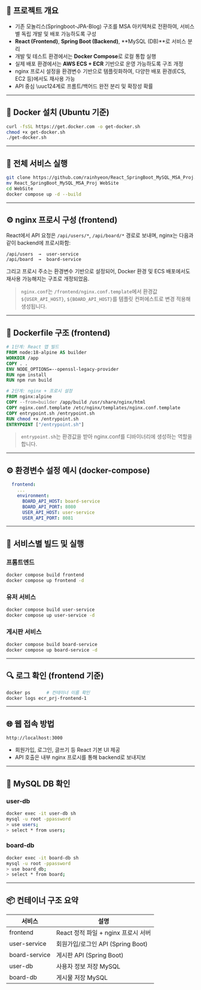 ## 📌 프로젝트 개요

- 기존 모놀리스(Springboot-JPA-Blog) 구조를 MSA 아키텍쳐로 전환하여, 서비스별 독립 개발 및 배포 가능하도록 구성
- **React (Frontend)**, **Spring Boot (Backend)**, **MySQL (DB)**로 서비스 분리
- 개발 및 테스트 환경에서는 **Docker Compose**로 로컬 통합 실행
- 실제 배포 환경에서는 **AWS ECS + ECR** 기반으로 운영 가능하도록 구조 개정
- nginx 프로시 설정을 환경변수 기반으로 템플릿화하여, 다양한 배포 환경(ECS, EC2 등)에서도 재사용 가능
- API 중심 \uuc124계로 프롬트/백어드 완전 분리 및 확장성 확률

---

## 💠 Docker 설치 (Ubuntu 기준)

```bash
curl -fsSL https://get.docker.com -o get-docker.sh
chmod +x get-docker.sh
./get-docker.sh
```

---

## 🐳 전체 서비스 실행

```bash
git clone https://github.com/rainhyeon/React_SpringBoot_MySQL_MSA_Proj.git
mv React_SpringBoot_MySQL_MSA_Proj WebSite
cd WebSite
docker compose up -d --build
```

---

## ⚙️ nginx 프로시 구성 (frontend)

React에서 API 요청은 `/api/users/*`, `/api/board/*` 경로로 보내며, nginx는 다음과 같이 backend에 프로시화함:

```
/api/users  →  user-service
/api/board  →  board-service
```

그리고 프로시 주소는 환경변수 기반으로 설정되어, Docker 환경 및 ECS 배포에서도 재사용 가능해지는 구조로 개정되었음.

> `nginx.conf`는 `/frontend/nginx.conf.template`에서 환경값 `${USER_API_HOST}`, `${BOARD_API_HOST}`를 템플릿 컨퍼에스트로 변경 적용해 생성됩니다.

---

## 🧱 Dockerfile 구조 (frontend)

```dockerfile
# 1단계: React 앱 빌드
FROM node:18-alpine AS builder
WORKDIR /app
COPY . .
ENV NODE_OPTIONS=--openssl-legacy-provider
RUN npm install
RUN npm run build

# 2단계: nginx + 프로시 설정
FROM nginx:alpine
COPY --from=builder /app/build /usr/share/nginx/html
COPY nginx.conf.template /etc/nginx/templates/nginx.conf.template
COPY entrypoint.sh /entrypoint.sh
RUN chmod +x /entrypoint.sh
ENTRYPOINT ["/entrypoint.sh"]
```

> `entrypoint.sh`는 환경값을 받아 nginx.conf를 디바이너리에 생성하는 역할을 합니다.

---

## ⚙️ 환경변수 설정 예시 (docker-compose)

```yaml
  frontend:
    ...
    environment:
      BOARD_API_HOST: board-service
      BOARD_API_PORT: 8080
      USER_API_HOST: user-service
      USER_API_PORT: 8081
```

---

## 🧪 서비스별 빌드 및 실행

### 프롬트엔드
```bash
docker compose build frontend
docker compose up frontend -d
```

### 유저 서비스
```bash
docker compose build user-service
docker compose up user-service -d
```

### 게시판 서비스
```bash
docker compose build board-service
docker compose up board-service -d
```

---

## 🔍 로그 확인 (frontend 기준)

```bash
docker ps      # 컨테이너 이름 확인
docker logs ecr_prj-frontend-1
```

---

## 🌐 웹 접속 방법

```
http://localhost:3000
```

- 회원가입, 로그인, 글쓰기 등 React 기본 UI 제공
- API 호출은 내부 nginx 프로시를 통해 backend로 보내지보

---

## 📄 MySQL DB 확인

### user-db
```bash
docker exec -it user-db sh
mysql -u root -ppassword
> use users;
> select * from users;
```

### board-db
```bash
docker exec -it board-db sh
mysql -u root -ppassword
> use board_db;
> select * from board;
```

---

## 📦 컨테이너 구조 요약

| 서비스 | 설명 |
|------------|--------|
| frontend | React 정적 파일 + nginx 프로시 서버 |
| user-service | 회원가입/로그인 API (Spring Boot) |
| board-service | 게시판 API (Spring Boot) |
| user-db | 사용자 정보 저장 MySQL |
| board-db | 게시물 저장 MySQL |
